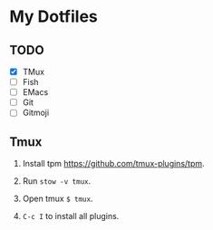 # My Dotfiles

## TODO

- [x] TMux
- [ ] Fish
- [ ] EMacs
- [ ] Git
- [ ] Gitmoji

## Tmux

1. Install tpm https://github.com/tmux-plugins/tpm.

1. Run `stow -v tmux`.

1. Open tmux `$ tmux`.

1. `C-c I` to install all plugins.
